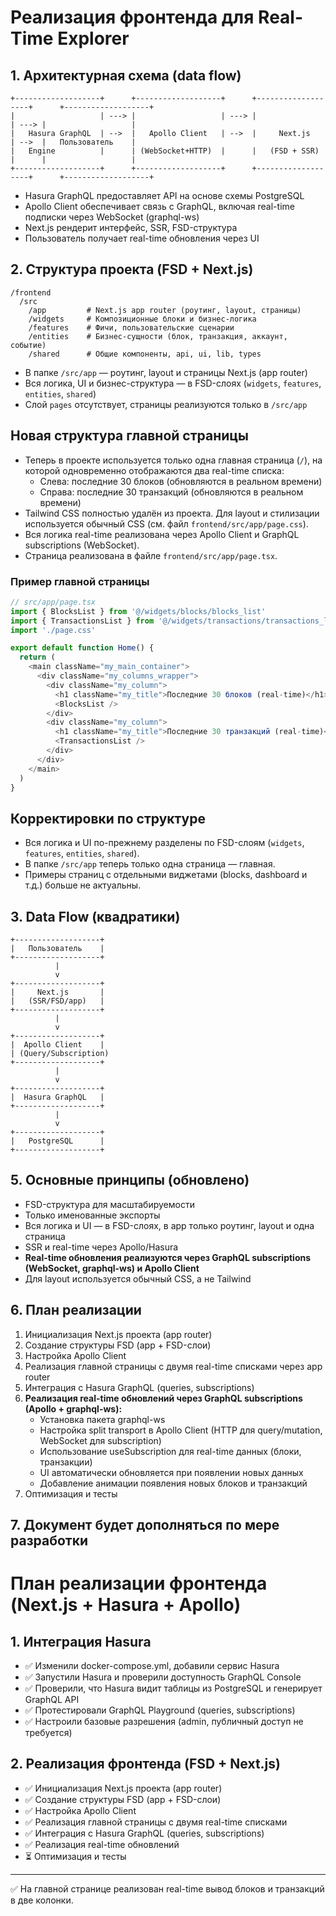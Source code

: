# Реализация фронтенда для Real-Time Explorer

## 1. Архитектурная схема (data flow)

```
+-------------------+      +-------------------+      +-------------------+      +-------------------+
|                   | ---> |                   | ---> |                   | ---> |                   |
|   Hasura GraphQL  | -->  |   Apollo Client   | -->  |     Next.js       | -->  |   Пользователь    |
|   Engine          |      | (WebSocket+HTTP)  |      |   (FSD + SSR)     |      |                   |
+-------------------+      +-------------------+      +-------------------+      +-------------------+
```

- Hasura GraphQL предоставляет API на основе схемы PostgreSQL
- Apollo Client обеспечивает связь с GraphQL, включая real-time подписки через WebSocket (graphql-ws)
- Next.js рендерит интерфейс, SSR, FSD-структура
- Пользователь получает real-time обновления через UI

## 2. Структура проекта (FSD + Next.js)

```
/frontend
  /src
    /app         # Next.js app router (роутинг, layout, страницы)
    /widgets     # Композиционные блоки и бизнес-логика
    /features    # Фичи, пользовательские сценарии
    /entities    # Бизнес-сущности (блок, транзакция, аккаунт, событие)
    /shared      # Общие компоненты, api, ui, lib, types
```

- В папке `/src/app` — роутинг, layout и страницы Next.js (app router)
- Вся логика, UI и бизнес-структура — в FSD-слоях (`widgets`, `features`, `entities`, `shared`)
- Слой `pages` отсутствует, страницы реализуются только в `/src/app`

## Новая структура главной страницы

- Теперь в проекте используется только одна главная страница (`/`), на которой одновременно отображаются два real-time списка:
  - Слева: последние 30 блоков (обновляются в реальном времени)
  - Справа: последние 30 транзакций (обновляются в реальном времени)
- Tailwind CSS полностью удалён из проекта. Для layout и стилизации используется обычный CSS (см. файл `frontend/src/app/page.css`).
- Вся логика real-time реализована через Apollo Client и GraphQL subscriptions (WebSocket).
- Страница реализована в файле `frontend/src/app/page.tsx`.

### Пример главной страницы

```typescript
// src/app/page.tsx
import { BlocksList } from '@/widgets/blocks/blocks_list'
import { TransactionsList } from '@/widgets/transactions/transactions_list'
import './page.css'

export default function Home() {
  return (
    <main className="my_main_container">
      <div className="my_columns_wrapper">
        <div className="my_column">
          <h1 className="my_title">Последние 30 блоков (real-time)</h1>
          <BlocksList />
        </div>
        <div className="my_column">
          <h1 className="my_title">Последние 30 транзакций (real-time)</h1>
          <TransactionsList />
        </div>
      </div>
    </main>
  )
}
```

## Корректировки по структуре

- Вся логика и UI по-прежнему разделены по FSD-слоям (`widgets`, `features`, `entities`, `shared`).
- В папке `/src/app` теперь только одна страница — главная.
- Примеры страниц с отдельными виджетами (blocks, dashboard и т.д.) больше не актуальны.

## 3. Data Flow (квадратики)

```
+-------------------+
|   Пользователь    |
+-------------------+
          |
          v
+-------------------+
|     Next.js       |
|   (SSR/FSD/app)   |
+-------------------+
          |
          v
+-------------------+
|  Apollo Client    |
| (Query/Subscription)
+-------------------+
          |
          v
+-------------------+
|  Hasura GraphQL   |
+-------------------+
          |
          v
+-------------------+
|   PostgreSQL      |
+-------------------+
```

## 5. Основные принципы (обновлено)
- FSD-структура для масштабируемости
- Только именованные экспорты
- Вся логика и UI — в FSD-слоях, в app только роутинг, layout и одна страница
- SSR и real-time через Apollo/Hasura
- **Real-time обновления реализуются через GraphQL subscriptions (WebSocket, graphql-ws) и Apollo Client**
- Для layout используется обычный CSS, а не Tailwind

## 6. План реализации
1. Инициализация Next.js проекта (app router)
2. Создание структуры FSD (app + FSD-слои)
3. Настройка Apollo Client
4. Реализация главной страницы с двумя real-time списками через app router
5. Интеграция с Hasura GraphQL (queries, subscriptions)
6. **Реализация real-time обновлений через GraphQL subscriptions (Apollo + graphql-ws):**
   - Установка пакета graphql-ws
   - Настройка split transport в Apollo Client (HTTP для query/mutation, WebSocket для subscription)
   - Использование useSubscription для real-time данных (блоки, транзакции)
   - UI автоматически обновляется при появлении новых данных
   - Добавление анимации появления новых блоков и транзакций
7. Оптимизация и тесты

## 7. Документ будет дополняться по мере разработки

# План реализации фронтенда (Next.js + Hasura + Apollo)

## 1. Интеграция Hasura
- ✅ Изменили docker-compose.yml, добавили сервис Hasura
- ✅ Запустили Hasura и проверили доступность GraphQL Console
- ✅ Проверили, что Hasura видит таблицы из PostgreSQL и генерирует GraphQL API
- ✅ Протестировали GraphQL Playground (queries, subscriptions)
- ✅ Настроили базовые разрешения (admin, публичный доступ не требуется)

## 2. Реализация фронтенда (FSD + Next.js)
- ✅ Инициализация Next.js проекта (app router)
- ✅ Создание структуры FSD (app + FSD-слои)
- ✅ Настройка Apollo Client
- ✅ Реализация главной страницы с двумя real-time списками
- ✅ Интеграция с Hasura GraphQL (queries, subscriptions)
- ✅ Реализация real-time обновлений
- ⏳ Оптимизация и тесты 

---

✅ На главной странице реализован real-time вывод блоков и транзакций в две колонки. 